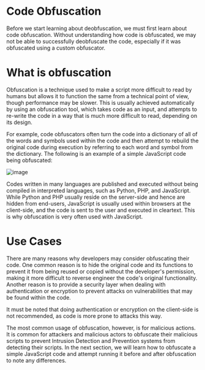 # Code Obfuscation
Before we start learning about deobfuscation, we must first learn about code obfuscation. Without understanding how code is obfuscated, we may not be able to successfully deobfuscate the code, especially if it was obfuscated using a custom obfuscator.

# What is obfuscation
Obfuscation is a technique used to make a script more difficult to read by humans but allows it to function the same from a technical point of view, though performance may be slower. This is usually achieved automatically by using an obfuscation tool, which takes code as an input, and attempts to re-write the code in a way that is much more difficult to read, depending on its design.

For example, code obfuscators often turn the code into a dictionary of all of the words and symbols used within the code and then attempt to rebuild the original code during execution by referring to each word and symbol from the dictionary. The following is an example of a simple JavaScript code being obfuscated:

![image](https://github.com/RipperGh/BugHunting-D/assets/165308866/0ad909e9-7c61-47ec-a49b-e99c5d84e7ad)

Codes written in many languages are published and executed without being compiled in interpreted languages, such as Python, PHP, and JavaScript. While Python and PHP usually reside on the server-side and hence are hidden from end-users, JavaScript is usually used within browsers at the client-side, and the code is sent to the user and executed in cleartext. This is why obfuscation is very often used with JavaScript.

# Use Cases

There are many reasons why developers may consider obfuscating their code. One common reason is to hide the original code and its functions to prevent it from being reused or copied without the developer's permission, making it more difficult to reverse engineer the code's original functionality. Another reason is to provide a security layer when dealing with authentication or encryption to prevent attacks on vulnerabilities that may be found within the code.

It must be noted that doing authentication or encryption on the client-side is not recommended, as code is more prone to attacks this way.

The most common usage of obfuscation, however, is for malicious actions. It is common for attackers and malicious actors to obfuscate their malicious scripts to prevent Intrusion Detection and Prevention systems from detecting their scripts. In the next section, we will learn how to obfuscate a simple JavaScript code and attempt running it before and after obfuscation to note any differences.


